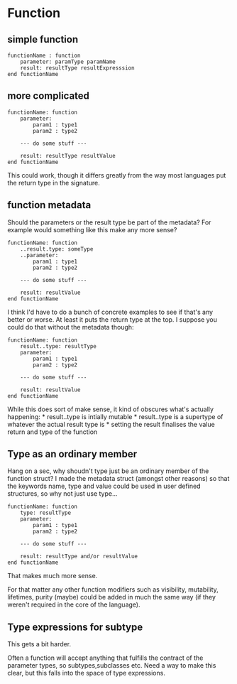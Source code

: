 Function
========


simple function
---------------

	functionName : function
		parameter: paramType paramName
		result: resultType resultExpresssion
	end functionName



more complicated
----------------

	functionName: function
		parameter:
			param1 : type1
			param2 : type2

		--- do some stuff ---

		result: resultType resultValue
	end functionName

This could work, though it differs greatly from the way most languages put the return type in the signature.


function metadata
-----------------

Should the parameters or the result type be part of the metadata?
For example would something like this make any more sense?


	functionName: function
		..result.type: someType
		..parameter:
			param1 : type1
			param2 : type2

		--- do some stuff ---

		result: resultValue
	end functionName

I think I'd have to do a bunch of concrete examples to see if that's any better or worse.
At least it puts the return type at the top.
I suppose you could do that without the metadata though:


	functionName: function
		result..type: resultType
		parameter:
			param1 : type1
			param2 : type2

		--- do some stuff ---

		result: resultValue
	end functionName


While this does sort of make sense, it kind of obscures what's actually happening:
	* result..type is intially mutable
	* result..type is a supertype of whatever the actual result type is
	* setting the result finalises the value return and type of the function


Type as an ordinary member
--------------------------

Hang on a sec, why shoudn't type just be an ordinary member of the function struct?
I made the metadata struct (amongst other reasons) so that the keywords name, type and value could be used in user defined structures, so why not just use type...


	functionName: function
		type: resultType
		parameter:
			param1 : type1
			param2 : type2

		--- do some stuff ---

		result: resultType and/or resultValue
	end functionName

That makes much more sense.

For that matter any other function modifiers such as visibility, mutability, lifetimes, purity (maybe) could be added in much the same way (if they weren't required in the core of the language).




Type expressions for subtype
----------------------------
This gets a bit harder.

Often a function will accept anything that fulfills the contract of the parameter types, so subtypes,subclasses etc.
Need a way to make this clear, but this falls into the space of type expressions.